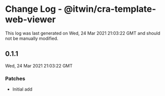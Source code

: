 # Change Log - @itwin/cra-template-web-viewer

This log was last generated on Wed, 24 Mar 2021 21:03:22 GMT and should not be manually modified.

## 0.1.1
Wed, 24 Mar 2021 21:03:22 GMT

### Patches

- Initial add

